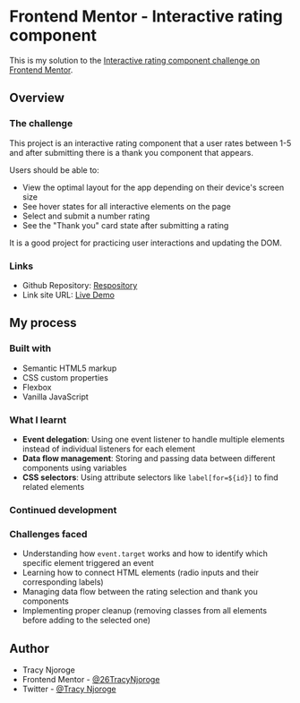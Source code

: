 # Frontend Mentor - Interactive rating component

This is my solution to the [Interactive rating component challenge on Frontend Mentor](https://www.frontendmentor.io/challenges/interactive-rating-component-koxpeBUmI).

## Overview

### The challenge
This project is an interactive rating component that a user rates between 1-5 and after submitting there is a thank you component that appears. 

Users should be able to:

- View the optimal layout for the app depending on their device's screen size
- See hover states for all interactive elements on the page
- Select and submit a number rating
- See the "Thank you" card state after submitting a rating

It is a good project for practicing user interactions and updating the DOM.

### Links

- Github Repository: [Respository](https://github.com/26TracyNjoroge/Frontend-Mentor-js/tree/main/interactive_rating_component)
- Link site URL: [Live Demo](https://frontend-mentor-interactive-rating-zeta.vercel.app/)

## My process

### Built with

- Semantic HTML5 markup
- CSS custom properties
- Flexbox
- Vanilla JavaScript

### What I learnt

- **Event delegation**: Using one event listener to handle multiple elements instead of individual listeners for each element
- **Data flow management**: Storing and passing data between different components using variables
- **CSS selectors**: Using attribute selectors like `label[for=${id}]` to find related elements

### Continued development

### Challenges faced

- Understanding how `event.target` works and how to identify which specific element triggered an event
- Learning how to connect HTML elements (radio inputs and their corresponding labels)
- Managing data flow between the rating selection and thank you components
- Implementing proper cleanup (removing classes from all elements before adding to the selected one)

## Author

- Tracy Njoroge
- Frontend Mentor - [@26TracyNjoroge](https://www.frontendmentor.io/profile/26TracyNjoroge)
- Twitter - [@Tracy Njoroge](https://x.com/TracyNjoro90134)



